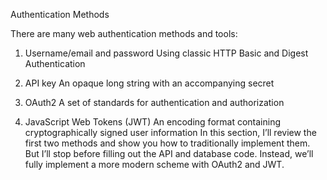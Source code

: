Authentication Methods

There are many web authentication methods and tools:

1) Username/email and password
Using classic HTTP Basic and Digest Authentication

2) API key
An opaque long string with an accompanying secret

3) OAuth2
A set of standards for authentication and authorization


4) JavaScript Web Tokens (JWT)
An encoding format containing cryptographically signed user information
In this section, I’ll review the first two methods and show you how to traditionally
implement them. But I’ll stop before filling out the API and database code. Instead,
we’ll fully implement a more modern scheme with OAuth2 and JWT.
